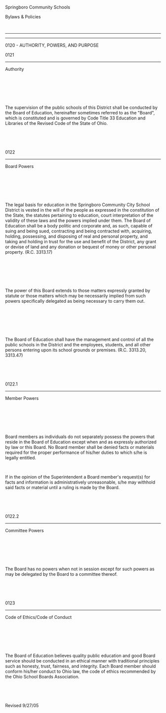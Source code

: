Springboro Community Schools

Bylaws & Policies

 

* * * * *

**** ****

0120 - AUTHORITY, POWERS, AND PURPOSE

0121

****

Authority

 

 

 

The supervision of the public schools of this District shall be
conducted by the Board of Education, hereinafter sometimes referred to
as the "Board", which is constituted and is governed by Code Title 33
Education and Libraries of the Revised Code of the State of Ohio.

 

 

0122

****

Board Powers

 

 

 

The legal basis for education in the Springboro Community City School
District is vested in the will of the people as expressed in the
constitution of the State, the statutes pertaining to education, court
interpretation of the validity of these laws and the powers implied
under them. The Board of Education shall be a body politic and corporate
and, as such, capable of suing and being sued, contracting and being
contracted with, acquiring, holding, possessing, and disposing of real
and personal property, and taking and holding in trust for the use and
benefit of the District, any grant or devise of land and any donation or
bequest of money or other personal property. (R.C. 3313.17)

 

 

 

The power of this Board extends to those matters expressly granted by
statute or those matters which may be necessarily implied from such
powers specifically delegated as being necessary to carry them out.

 

 

 

The Board of Education shall have the management and control of all the
public schools in the District and the employees, students, and all
other persons entering upon its school grounds or premises. (R.C.
3313.20, 3313.47)

 

 

0122.1

****

Member Powers

 

 

 

Board members as individuals do not separately possess the powers that
reside in the Board of Education except when and as expressly authorized
by law or this Board. No Board member shall be denied facts or materials
required for the proper performance of his/her duties to which s/he is
legally entitled.

 

If in the opinion of the Superintendent a Board member's request(s) for
facts and information is administratively unreasonable, s/he may
withhold said facts or material until a ruling is made by the Board.

 

 

0122.2

****

Committee Powers

 

 

 

The Board has no powers when not in session except for such powers as
may be delegated by the Board to a committee thereof.

 

 

0123

****

Code of Ethics/Code of Conduct

 

 

 

The Board of Education believes quality public education and good Board
service should be conducted in an ethical manner with traditional
principles such as honesty, trust, fairness, and integrity. Each Board
member should conform his/her conduct to Ohio law, the code of ethics
recommended by the Ohio School Boards Association.

 

 

Revised 9/27/05
